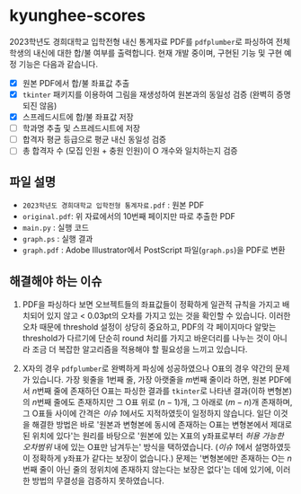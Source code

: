 # kyunghee-scores
2023학년도 경희대학교 입학전형 내신 통계자료 PDF를 `pdfplumber`로 파싱하여 전체 학생의 내신에 대한 합/불 여부를 출력합니다.
현재 개발 중이며, 구현된 기능 및 구현 예정 기능은 다음과 같습니다.
- [x] 원본 PDF에서 합/불 좌표값 추출
- [x] `tkinter` 패키지를 이용하여 그림을 재생성하여 원본과의 동일성 검증 (완벽히 증명되진 않음)
- [x] 스프레드시트에 합/불 좌표값 저장
- [ ] 학과명 추출 및 스프레드시트에 저장
- [ ] 합격자 평균 등급으로 평균 내신 동일성 검증
- [ ] 총 합격자 수 (모집 인원 + 충원 인원)이 O 개수와 일치하는지 검증

## 파일 설명
* `2023학년도 경희대학교 입학전형 통계자료.pdf` : 원본 PDF
* `original.pdf`: 위 자료에서의 10번째 페이지만 따로 추출한 PDF
* `main.py` : 실행 코드
* `graph.ps` : 실행 결과
* `graph.pdf` : Adobe Illustrator에서 PostScript 파일(`graph.ps`)을 PDF로 변환

## 해결해야 하는 이슈
1. PDF을 파싱하다 보면 오브젝트들의 좌표값들이 정확하게 일관적 규칙을 가지고 배치되어 있지 않고 < 0.03pt의 오차를 가지고 있는 것을 확인할 수 있습니다. 이러한 오차 때문에 threshold 설정이 상당히 중요하고, PDF의 각 페이지마다 알맞는 threshold가 다르기에 단순히 round 처리를 가지고 바운더리를 나누는 것이 아니라 조금 더 복잡한 알고리즘을 적용해야 할 필요성을 느끼고 있습니다.

2. X자의 경우 `pdfplumber`로 완벽하게 파싱에 성공하였으나 O표의 경우 약간의 문제가 있습니다. 가장 윗줄을 $1$번째 줄, 가장 아랫줄을 $m$번째 줄이라 하면, 원본 PDF에서 $n$번째 줄에 존재하던 O표는 파싱한 결과를 `tkinter`로 나타낸 결과(이하 변형본)의 $n$번째 줄에도 존재하지만 그 O표 위로 $(n - 1)$개, 그 아래로 $(m - n)$개 존재하며, 그 O표들 사이에 간격은 *이슈 1*에서도 지적하였듯이 일정하지 않습니다. 일단 이것을 해결한 방법은 바로 '원본과 변형본에 동시에 존재하는 O표는 변형본에서 제대로 된 위치에 있다'는 원리를 바탕으로 '원본에 있는 X표의 y좌표로부터 *허용 가능한 오차범위* 내에 있는 O표만 남겨두는' 방식을 택하였습니다. (*이슈 1*에서 설명하였듯이 정확하게 y좌표가 같다는 보장이 없습니다.) 문제는 '변형본에만 존재하는 O는 $n$번째 줄이 아닌 줄의 정위치에 존재하지 않는다는 보장은 없다'는 데에 있기에, 이러한 방법의 무결성을 검증하지 못하였습니다.